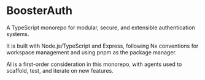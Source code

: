 # BoosterAuth

A TypeScript monorepo for modular, secure, and extensible authentication systems.

It is built with Node.js/TypeScript and Express, following Nx conventions for workspace management and using pnpm as the package manager.

AI is a first-order consideration in this monorepo, with agents used to scaffold, test, and iterate on new features.
